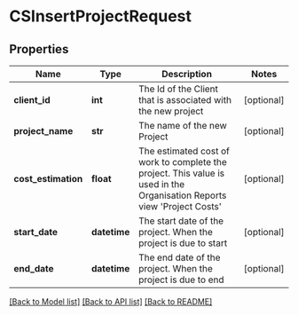 # CSInsertProjectRequest

## Properties
Name | Type | Description | Notes
------------ | ------------- | ------------- | -------------
**client_id** | **int** | The Id of the Client that is associated with the new project | [optional] 
**project_name** | **str** | The name of the new Project | [optional] 
**cost_estimation** | **float** | The estimated cost of work to complete the project.  This value is used in the Organisation Reports view &#39;Project Costs&#39; | [optional] 
**start_date** | **datetime** | The start date of the project.  When the project is due to start | [optional] 
**end_date** | **datetime** | The end date of the project.  When the project is due to end | [optional] 

[[Back to Model list]](../README.md#documentation-for-models) [[Back to API list]](../README.md#documentation-for-api-endpoints) [[Back to README]](../README.md)


